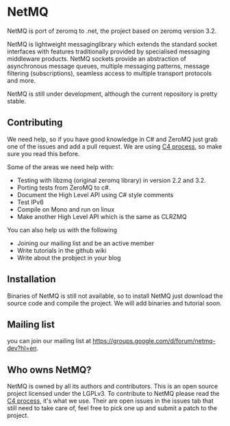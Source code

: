 NetMQ
=====

NetMQ is port of zeromq to .net, the project based on zeromq version 3.2.

NetMQ is lightweight messaginglibrary which extends the
standard socket interfaces with features traditionally provided by
specialised messaging middleware products. NetMQ sockets provide an
abstraction of asynchronous message queues, multiple messaging patterns,
message filtering (subscriptions), seamless access to multiple transport
protocols and more.

NetMQ is still under development, although the current repository is pretty stable.

## Contributing

We need help, so if you have good knowledge in C# and ZeroMQ just grab one of the issues and add a pull request.
We are using [C4 process](http://rfc.zeromq.org/spec:16), so make sure you read this before.

Some of the areas we need help with:
* Testing with libzmq (original zeromq library) in version 2.2 and 3.2.
* Porting tests from ZeroMQ to c#.
* Document the High Level API using C# style comments
* Test IPv6
* Compile on Mono and run on linux
* Make another High Level API which is the same as CLRZMQ

You can also help us with the following
* Joining our mailing list and be an active member
* Write tutorials in the github wiki
* Write about the probject in your blog

## Installation

Binaries of NetMQ is still not available, so to install NetMQ just download the source code and compile the project.
We will add binaries and tutorial soon.

## Mailing list

you can join our mailing list at https://groups.google.com/d/forum/netmq-dev?hl=en. 

## Who owns NetMQ?

NetMQ is owned by all its authors and contributors. 
This is an open source project licensed under the LGPLv3. 
To contribute to NetMQ please read the [C4 process](http://rfc.zeromq.org/spec:16), it's what we use.
Their are open issues in the issues tab that still need to take care of, feel free to pick one up and submit a patch to the project.

